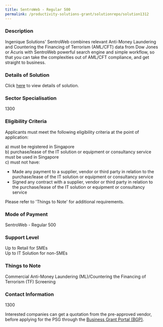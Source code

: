 ```yaml
---
title: SentroWeb - Regular 500
permalink: /productivity-solutions-grant/solutionrepo/solution1312
---
```


### Description

Ingenique Solutions' SentroWeb combines relevant Anti-Money Laundering and Countering the Financing of Terrorism (AML/CFT) data from Dow Jones or Acuris with SentroWeb powerful search engine and simple workflow, so that you can take the complexities out of AML/CFT compliance, and get straight to business.

### Details of Solution

Click <a href='Ingenique Solutions Pte Ltd' target='_blank' rel='noopener'>here</a> to view details of solution.

### Sector Specialisation

 1300 

### Eligibility Criteria

Applicants must meet the following eligibility criteria at the point of application:

a) must be registered in Singapore <br>
b) purchase/lease of the IT solution or equipment or consultancy service must be used in Singapore <br>
c) must not have:
- Made any payment to a supplier, vendor or third party in relation to the purchase/lease of the IT solution or equipment or consultancy service
- Signed any contract with a supplier, vendor or third party in relation to the purchase/lease of the IT solution or equipment or consultancy service

Please refer to 'Things to Note' for additional requirements.

### Mode of Payment
SentroWeb - Regular 500

### Support Level
Up to Retail for SMEs <br>
Up to IT Solution for non-SMEs

### Things to Note
Commercial Anti-Money Laundering (ML)/Countering the Financing of Terrorism (TF) Screening

### Contact Information
1300

Interested companies can get a quotation from the pre-approved vendor, before applying for the PSG through the <a target='_blank' rel='noopener' href='https://www.businessgrants.gov.sg/'>Business Grant Portal (BGP)</a>.

